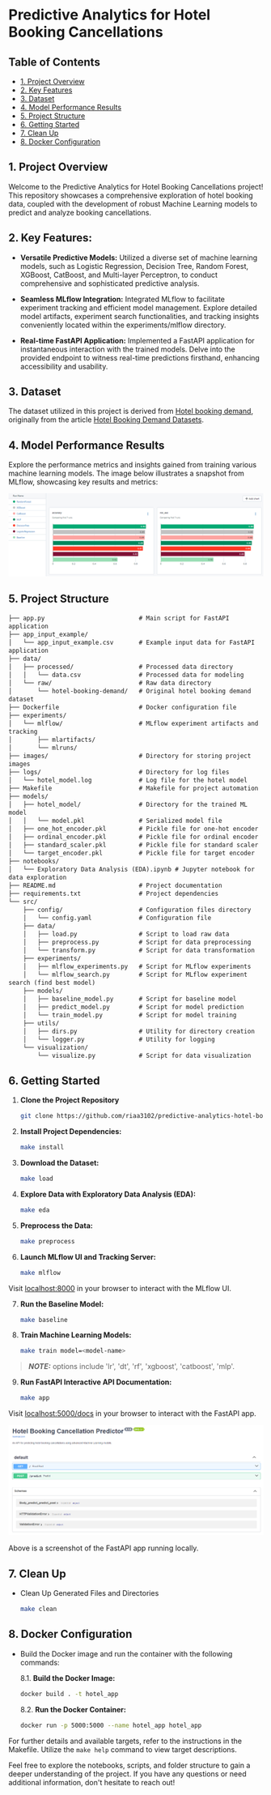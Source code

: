 # Predictive Analytics for Hotel Booking Cancellations

## Table of Contents

  * [1. Project Overview](#1-project-overview)
  * [2. Key Features](#2-key-features)
  * [3. Dataset](#3-dataset)
  * [4. Model Performance Results](#4-model-performance-results)
  * [5. Project Structure](#5-project-structure)
  * [6. Getting Started](#6-getting-started)
  * [7. Clean Up](#7-clean-up)
  * [8. Docker Configuration](#8-docker-configuration)

## 1. Project Overview

Welcome to the Predictive Analytics for Hotel Booking Cancellations project! This repository showcases a comprehensive exploration of hotel booking data, coupled with the development of robust Machine Learning models to predict and analyze booking cancellations.

## 2. Key Features:

- **Versatile Predictive Models:** Utilized a diverse set of machine learning models, such as Logistic Regression, Decision Tree, Random Forest, XGBoost, CatBoost, and Multi-layer Perceptron, to conduct comprehensive and sophisticated predictive analysis.

- **Seamless MLflow Integration:** Integrated MLflow to facilitate experiment tracking and efficient model management. Explore detailed model artifacts, experiment search functionalities, and tracking insights conveniently located within the experiments/mlflow directory.

- **Real-time FastAPI Application:** Implemented a FastAPI application for instantaneous interaction with the trained models. Delve into the provided endpoint to witness real-time predictions firsthand, enhancing accessibility and usability.

## 3. Dataset

The dataset utilized in this project is derived from [Hotel booking demand](https://www.kaggle.com/datasets/jessemostipak/hotel-booking-demand), originally from the article [Hotel Booking Demand Datasets](https://www.sciencedirect.com/science/article/pii/S2352340918315191).

## 4. Model Performance Results

Explore the performance metrics and insights gained from training various machine learning models. The image below illustrates a snapshot from MLflow, showcasing key results and metrics:

![ML Models Performance](images/ml_results_mlflow.png)

## 5. Project Structure

    ├── app.py                          # Main script for FastAPI application
    ├── app_input_example/
    │   └── app_input_example.csv       # Example input data for FastAPI application
    ├── data/                        
    │   ├── processed/                  # Processed data directory
    │   │   └── data.csv                # Processed data for modeling
    │   └── raw/                        # Raw data directory
    │       └── hotel-booking-demand/   # Original hotel booking demand dataset
    ├── Dockerfile                      # Docker configuration file
    ├── experiments/                 
    │   └── mlflow/                     # MLflow experiment artifacts and tracking
    │       ├── mlartifacts/         
    │       └── mlruns/               
    ├── images/                         # Directory for storing project images
    ├── logs/                           # Directory for log files
    │   └── hotel_model.log             # Log file for the hotel model
    ├── Makefile                        # Makefile for project automation
    ├── models/                      
    │   ├── hotel_model/                # Directory for the trained ML model
    │   │   └── model.pkl               # Serialized model file
    │   ├── one_hot_encoder.pkl         # Pickle file for one-hot encoder
    │   ├── ordinal_encoder.pkl         # Pickle file for ordinal encoder
    │   ├── standard_scaler.pkl         # Pickle file for standard scaler
    │   └── target_encoder.pkl          # Pickle file for target encoder
    ├── notebooks/                   
    │   └── Exploratory Data Analysis (EDA).ipynb # Jupyter notebook for data exploration
    ├── README.md                       # Project documentation
    ├── requirements.txt                # Project dependencies
    └── src/                         
        ├── config/                     # Configuration files directory
        │   └── config.yaml             # Configuration file
        ├── data/                    
        │   ├── load.py                 # Script to load raw data
        │   ├── preprocess.py           # Script for data preprocessing
        │   └── transform.py            # Script for data transformation
        ├── experiments/             
        │   ├── mlflow_experiments.py   # Script for MLflow experiments
        │   └── mlflow_search.py        # Script for MLflow experiment search (find best model)
        ├── models/                  
        │   ├── baseline_model.py       # Script for baseline model
        │   ├── predict_model.py        # Script for model prediction
        │   └── train_model.py          # Script for model training
        ├── utils/                   
        │   ├── dirs.py                 # Utility for directory creation
        │   └── logger.py               # Utility for logging
        └── visualization/           
            └── visualize.py            # Script for data visualization


## 6. Getting Started

1. **Clone the Project Repository**

   ```bash
   git clone https://github.com/riaa3102/predictive-analytics-hotel-booking.git
   ```

2. **Install Project Dependencies:**

   ```bash
   make install
   ```
   
3. **Download the Dataset:**

   ```bash
   make load
   ```

4. **Explore Data with Exploratory Data Analysis (EDA):**

   ```bash
   make eda
   ```
   
5. **Preprocess the Data:**

   ```bash
   make preprocess
   ```
   
6. **Launch MLflow UI and Tracking Server:**

   ```bash
   make mlflow
   ```
   
Visit [localhost:8000](http://localhost:8000/) in your browser to interact with the MLflow UI.
   
7. **Run the Baseline Model:**

   ```bash
   make baseline
   ```
   
8. **Train Machine Learning Models:**

   ```bash
   make train model=<model-name>
   ```

> **_NOTE:_** <model-name> options include 'lr', 'dt', 'rf', 'xgboost', 'catboost', 'mlp'.

9. **Run FastAPI Interactive API Documentation:**

   ```bash
   make app
   ```

Visit [localhost:5000/docs](http://localhost:5000/docs) in your browser to interact with the FastAPI app.

![FastAPI ](images/fastapi_docs.png)

Above is a screenshot of the FastAPI app running locally.

## 7. Clean Up

- Clean Up Generated Files and Directories

   ```bash
   make clean
   ```

## 8. Docker Configuration

- Build the Docker image and run the container with the following commands:

  8.1. **Build the Docker Image:**

     ```bash
     docker build . -t hotel_app
     ```

  8.2. **Run the Docker Container:**

     ```bash
     docker run -p 5000:5000 --name hotel_app hotel_app
     ```

For further details and available targets, refer to the instructions in the Makefile. Utilize the `make help` command to view target descriptions.

Feel free to explore the notebooks, scripts, and folder structure to gain a deeper understanding of the project. If you have any questions or need additional information, don't hesitate to reach out!

